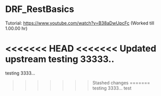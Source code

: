 # DRF_RestBasics

Tutorial:
https://www.youtube.com/watch?v=B38aDwUpcFc (Worked till 1.00.00 hr)

<<<<<<< HEAD
<<<<<<< Updated upstream
testing 33333..
=======
testing 3333...
>>>>>>> Stashed changes
=======
testing 3333...
>>>>>>> test
